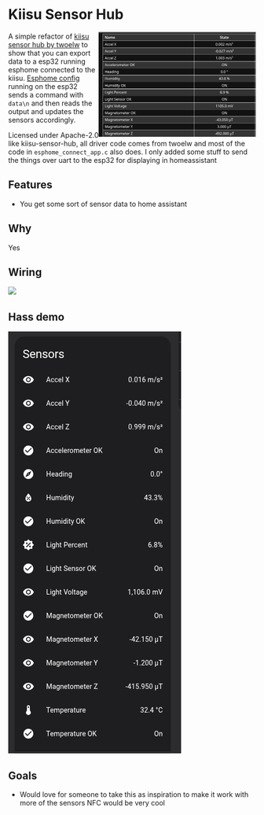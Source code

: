 # Kiisu Sensor Hub

<img src="./sensors.png" alt="Kiisu Sensor Hub preview" align="right" width="320" />

A simple refactor of [kiisu sensor hub by twoelw](https://github.com/twoelw/kiisu-sensor-hub) to show that you can export data to a esp32 running esphome connected to the kiisu. [Esphome config](./esphome.yaml) running on the esp32 sends a command with `data\n` and then reads the output and updates the sensors accordingly.

Licensed under Apache-2.0 like kiisu-sensor-hub, all driver code comes from twoelw and most of the code in `esphome_connect_app.c` also does. I only added some stuff to send the things over uart to the esp32 for displaying in homeassistant

## Features

- You get some sort of sensor data to home assistant

## Why

Yes

## Wiring

![](./wires.png)

## Hass demo

![alt text](homeassistant.png)


## Goals

- Would love for someone to take this as inspiration to make it work with more of the sensors NFC would be very cool 